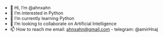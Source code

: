- 👋 Hi, I’m @ahnxahn
- 👀 I’m interested in Python
- 🌱 I’m currently learning Python
- 💞️ I’m looking to collaborate on Artificial Intelligence
- 📫 How to reach me email: ahnxahn@gmail.com - telegram: @amirHnaj
